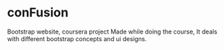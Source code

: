 # conFusion
Bootstrap website, coursera project
Made while doing the course, It deals with different bootstrap concepts and ui designs.
